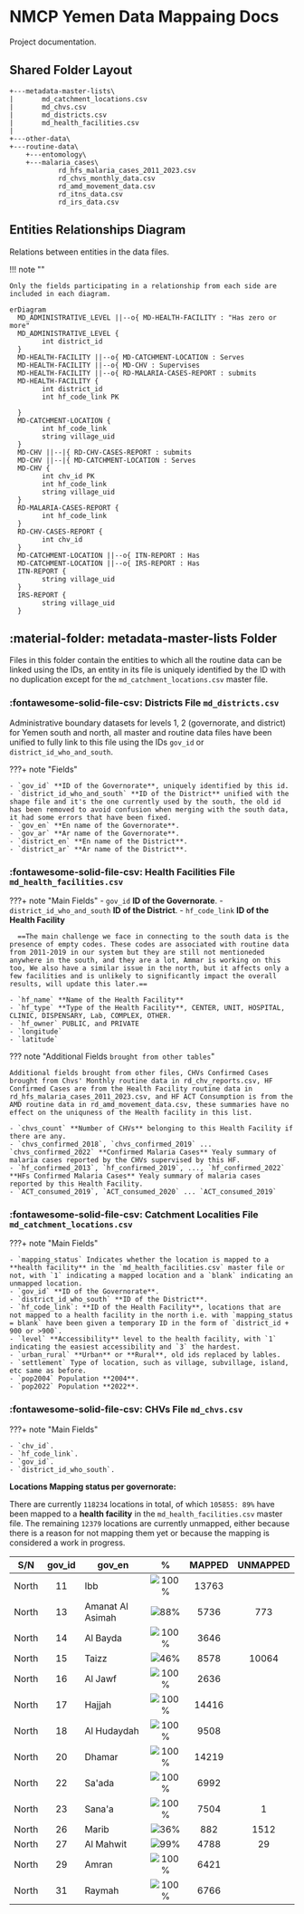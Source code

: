 # NMCP Yemen Data Mappaing Docs

Project documentation.

## Shared Folder Layout

    +---metadata-master-lists\
    |       md_catchment_locations.csv
    |       md_chvs.csv
    |       md_districts.csv
    |       md_health_facilities.csv
    |
    +---other-data\
    +---routine-data\
        +---entomology\
        +---malaria_cases\
                rd_hfs_malaria_cases_2011_2023.csv
                rd_chvs_monthly_data.csv
                rd_amd_movement_data.csv
                rd_itns_data.csv
                rd_irs_data.csv

## Entities Relationships Diagram

Relations between entities in the data files.

!!! note ""

    Only the fields participating in a relationship from each side are included in each diagram.

```mermaid
erDiagram
  MD_ADMINISTRATIVE_LEVEL ||--o{ MD-HEALTH-FACILITY : "Has zero or more"
  MD_ADMINISTRATIVE_LEVEL {
        int district_id
  }
  MD-HEALTH-FACILITY ||--o{ MD-CATCHMENT-LOCATION : Serves
  MD-HEALTH-FACILITY ||--o{ MD-CHV : Supervises
  MD-HEALTH-FACILITY ||--o{ RD-MALARIA-CASES-REPORT : submits
  MD-HEALTH-FACILITY {
        int district_id
        int hf_code_link PK

  }
  MD-CATCHMENT-LOCATION {
        int hf_code_link
        string village_uid
  }
  MD-CHV ||--|{ RD-CHV-CASES-REPORT : submits
  MD-CHV ||--|{ MD-CATCHMENT-LOCATION : Serves
  MD-CHV {
        int chv_id PK
        int hf_code_link
        string village_uid
  }
  RD-MALARIA-CASES-REPORT {
        int hf_code_link
  }
  RD-CHV-CASES-REPORT {
        int chv_id
  }
  MD-CATCHMENT-LOCATION ||--o{ ITN-REPORT : Has
  MD-CATCHMENT-LOCATION ||--o{ IRS-REPORT : Has
  ITN-REPORT {
        string village_uid
  }
  IRS-REPORT {
        string village_uid
  }
```

## :material-folder: metadata-master-lists Folder

Files in this folder contain the entities to which all the routine data can be linked using the IDs, an entity in its file is uniquely identified by the ID with no duplication except for the `md_catchment_locations.csv` master file.

### :fontawesome-solid-file-csv: Districts File `md_districts.csv`

Administrative boundary datasets for levels 1, 2 (governorate, and district) for Yemen south and north, all master and routine data files have been unified to fully link to this file using the IDs `gov_id` or `district_id_who_and_south`.

???+ note "Fields"

    - `gov_id` **ID of the Governorate**, uniquely identified by this id.
    - `district_id_who_and_south` **ID of the District** unified with the shape file and it's the one currently used by the south, the old id has been removed to avoid confusion when merging with the south data, it had some errors that have been fixed.
    - `gov_en` **En name of the Governorate**.
    - `gov_ar` **Ar name of the Governorate**.
    - `district_en` **En name of the District**.
    - `district_ar` **Ar name of the District**.

### :fontawesome-solid-file-csv: Health Facilities File `md_health_facilities.csv`

???+ note "Main Fields"
    - `gov_id` **ID of the Governorate**.
    - `district_id_who_and_south` **ID of the District**.
    - `hf_code_link` **ID of the Health Facility**

      ==The main challenge we face in connecting to the south data is the presence of empty codes. These codes are associated with routine data from 2011-2019 in our system but they are still not mentioneded anywhere in the south, and they are a lot, Ammar is working on this too, We also have a similar issue in the north, but it affects only a few facilities and is unlikely to significantly impact the overall results, will update this later.==

    - `hf_name` **Name of the Health Facility**
    - `hf_type` **Type of the Health Facility**, CENTER, UNIT, HOSPITAL, CLINIC, DISPENSARY, Lab, COMPLEX, OTHER.
    - `hf_owner` PUBLIC, and PRIVATE
    - `longitude`
    - `latitude`

??? note "Additional Fields `brought from other tables`"

    Additional fields brought from other files, CHVs Confirmed Cases brought from Chvs' Monthly routine data in rd_chv_reports.csv, HF Confirmed Cases are from the Health Facility routine data in rd_hfs_malaria_cases_2011_2023.csv, and HF ACT Consumption is from the AMD routine data in rd_amd_movement_data.csv, these summaries have no effect on the uniquness of the Health facility in this list.

    - `chvs_count` **Number of CHVs** belonging to this Health Facility if there are any.
    - `chvs_confirmed_2018`, `chvs_confirmed_2019` ... `chvs_confirmed_2022` **Confirmed Malaria Cases** Yealy summary of malaria cases reported by the CHVs supervised by this HF.
    - `hf_confirmed_2013`, `hf_confirmed_2019`, ..., `hf_confirmed_2022` **HFs Confirmed Malaria Cases** Yealy summary of malaria cases reported by this Health Facility.
    - `ACT_consumed_2019`, `ACT_consumed_2020` ... `ACT_consumed_2019`

### :fontawesome-solid-file-csv: Catchment Localities File `md_catchment_locations.csv`

???+ note "Main Fields"

    - `mapping_status` Indicates whether the location is mapped to a **health facility** in the `md_health_facilities.csv` master file or not, with `1` indicating a mapped location and a `blank` indicating an unmapped location.
    - `gov_id` **ID of the Governorate**.
    - `district_id_who_south` **ID of the District**.
    - `hf_code_link`: **ID of the Health Facility**, locations that are not mapped to a health facility in the north i.e. with `mapping_status = blank` have been given a temporary ID in the form of `district_id + 900 or >900`.
    - `level` **Accessibility** level to the health facility, with `1` indicating the easiest accessibility and `3` the hardest.
    - `urban_rural` **Urban** or **Rural**, old ids replaced by lables.
    - `settlement` Type of location, such as village, subvillage, island, etc same as before.
    - `pop2004` Population **2004**.
    - `pop2022` Population **2022**.

### :fontawesome-solid-file-csv: CHVs File `md_chvs.csv`

???+ note "Main Fields"

    - `chv_id`.
    - `hf_code_link`.
    - `gov_id`.
    - `district_id_who_south`.

**Locations Mapping status per governorate:**

There are currently `118234` locations in total, of which `105855: 89%` have been mapped to a **health facility** in the `md_health_facilities.csv` master file. The remaining `12379` locations are currently unmapped, either because there is a reason for not mapping them yet or because the mapping is considered a work in progress.

| S/N   | gov_id | gov_en           |                   %                    | MAPPED | UNMAPPED |
| ----- | :----: | ---------------- | :------------------------------------: | :----: | :------: |
| North |   11   | Ibb              | ![100%](https://geps.dev/progress/100) | 13763  |          |
| North |   13   | Amanat Al Asimah |  ![88%](https://geps.dev/progress/88)  |  5736  |   773    |
| North |   14   | Al Bayda         | ![100%](https://geps.dev/progress/100) |  3646  |          |
| North |   15   | Taizz            |  ![46%](https://geps.dev/progress/46)  |  8578  |  10064   |
| North |   16   | Al Jawf          | ![100%](https://geps.dev/progress/100) |  2636  |          |
| North |   17   | Hajjah           | ![100%](https://geps.dev/progress/100) | 14416  |          |
| North |   18   | Al Hudaydah      | ![100%](https://geps.dev/progress/100) |  9508  |          |
| North |   20   | Dhamar           | ![100%](https://geps.dev/progress/100) | 14219  |          |
| North |   22   | Sa'ada           | ![100%](https://geps.dev/progress/100) |  6992  |          |
| North |   23   | Sana'a           | ![100%](https://geps.dev/progress/100) |  7504  |    1     |
| North |   26   | Marib            |  ![36%](https://geps.dev/progress/36)  |  882   |   1512   |
| North |   27   | Al Mahwit        |  ![99%](https://geps.dev/progress/99)  |  4788  |    29    |
| North |   29   | Amran            | ![100%](https://geps.dev/progress/100) |  6421  |          |
| North |   31   | Raymah           | ![100%](https://geps.dev/progress/100) |  6766  |          |
